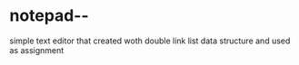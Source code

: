 # notepad--

simple text editor that created woth double link list data structure and used as assignment
